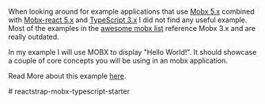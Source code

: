 When looking around for example applications that use [Mobx 5.x](http://mobx.js.org) combined with [Mobx-react 5.x](https://github.com/mobxjs/mobx-react) and [TypeScript 3.x](http://www.typescriptlang.org/) I did not find any useful example. Most of the examples in the [awesome mobx list](https://github.com/mobxjs/awesome-mobx) reference Mobx 3.x and are really outdated.

In my example I will use MOBX to display "Hello World!". It should showcase a couple of core concepts you will be using in an mobx application.

Read More about this example [here](https://nealbuerger.com/2018/11/getting-started-with-mobx5-react16-and-typescript3.html).

#   r e a c t s t r a p - m o b x - t y p e s c r i p t - s t a r t e r  
 